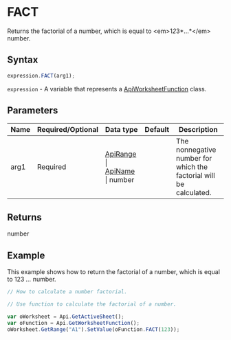 # FACT

Returns the factorial of a number, which is equal to &lt;em&gt;1*2*3*...*&lt;/em&gt; number.

## Syntax

```javascript
expression.FACT(arg1);
```

`expression` - A variable that represents a [ApiWorksheetFunction](../ApiWorksheetFunction.md) class.

## Parameters

| **Name** | **Required/Optional** | **Data type** | **Default** | **Description** |
| ------------- | ------------- | ------------- | ------------- | ------------- |
| arg1 | Required | [ApiRange](../../ApiRange/ApiRange.md) \| [ApiName](../../ApiName/ApiName.md) \| number |  | The nonnegative number for which the factorial will be calculated. |

## Returns

number

## Example

This example shows how to return the factorial of a number, which is equal to 123 *...* number.

```javascript editor-xlsx
// How to calculate a number factorial.

// Use function to calculate the factorial of a number.

var oWorksheet = Api.GetActiveSheet();
var oFunction = Api.GetWorksheetFunction();
oWorksheet.GetRange("A1").SetValue(oFunction.FACT(123));
```
